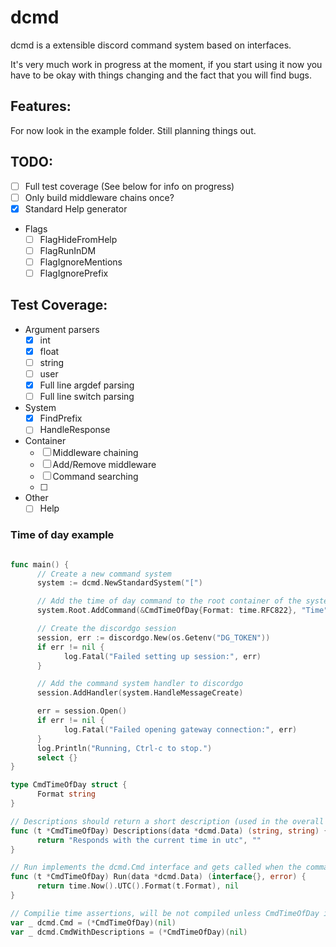 # dcmd

dcmd is a extensible discord command system based on interfaces.

It's very much work in progress at the moment, if you start using it now you have to be okay with things changing and the fact that you will find bugs.

## Features:

For now look in the example folder. Still planning things out.

## TODO:

 - [ ] Full test coverage (See below for info on progress)
 - [ ] Only build middleware chains once?
 - [x] Standard Help generator
 - Flags
      + [ ] FlagHideFromHelp
      + [ ] FlagRunInDM
      + [ ] FlagIgnoreMentions
      + [ ] FlagIgnorePrefix

## Test Coverage:

 - Argument parsers
      + [x] int
      + [x] float
      + [ ] string
      + [ ] user
      + [x] Full line argdef parsing
      + [ ] Full line switch parsing
 - System
      + [x] FindPrefix
      + [ ] HandleResponse
 - Container
      + [ ] Middleware chaining
      + [ ] Add/Remove middleware
      + [ ] Command searching
      + [ ] 
 - Other
      + [ ] Help

### Time of day example

```go

func main() {
      // Create a new command system
      system := dcmd.NewStandardSystem("[")

      // Add the time of day command to the root container of the system
      system.Root.AddCommand(&CmdTimeOfDay{Format: time.RFC822}, "Time", "t")

      // Create the discordgo session
      session, err := discordgo.New(os.Getenv("DG_TOKEN"))
      if err != nil {
            log.Fatal("Failed setting up session:", err)
      }

      // Add the command system handler to discordgo
      session.AddHandler(system.HandleMessageCreate)

      err = session.Open()
      if err != nil {
            log.Fatal("Failed opening gateway connection:", err)
      }
      log.Println("Running, Ctrl-c to stop.")
      select {}
}

type CmdTimeOfDay struct {
      Format string
}

// Descriptions should return a short description (used in the overall help overiview) and one long descriptions for targetted help
func (t *CmdTimeOfDay) Descriptions(data *dcmd.Data) (string, string) {
      return "Responds with the current time in utc", ""
}

// Run implements the dcmd.Cmd interface and gets called when the command is invoked
func (t *CmdTimeOfDay) Run(data *dcmd.Data) (interface{}, error) {
      return time.Now().UTC().Format(t.Format), nil
}

// Compilie time assertions, will be not compiled unless CmdTimeOfDay implements these interfaces
var _ dcmd.Cmd = (*CmdTimeOfDay)(nil)
var _ dcmd.CmdWithDescriptions = (*CmdTimeOfDay)(nil)

```
